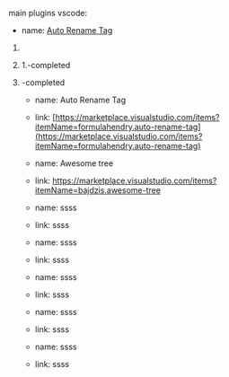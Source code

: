 main plugins vscode:

- name: [Auto Rename Tag](https://marketplace.visualstudio.com/items?itemName=formulahendry.auto-rename-tag)

1.
1. 1.-completed
1. -completed

   - name: Auto Rename Tag
   - link: [https://marketplace.visualstudio.com/items?itemName=formulahendry.auto-rename-tag](https://marketplace.visualstudio.com/items?itemName=formulahendry.auto-rename-tag)

   - name: Awesome tree
   - link: https://marketplace.visualstudio.com/items?itemName=bajdzis.awesome-tree

   - name: ssss
   - link: ssss

   - name: ssss
   - link: ssss

   - name: ssss
   - link: ssss

   - name: ssss
   - link: ssss

   - name: ssss
   - link: ssss
